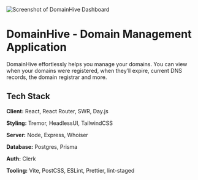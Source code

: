![Screenshot of DomainHive Dashboard](https://raw.githubusercontent.com/mohammedyh/domain-manager/master/featured-screenshot.png)

# DomainHive - Domain Management Application

DomainHive effortlessly helps you manage your domains. You can view when your domains were registered, when they’ll expire, current DNS records, the domain registrar and more.

## Tech Stack

**Client:** React, React Router, SWR, Day.js

**Styling:** Tremor, HeadlessUI, TailwindCSS

**Server:** Node, Express, Whoiser

**Database:** Postgres, Prisma

**Auth:** Clerk

**Tooling:** Vite, PostCSS, ESLint, Prettier, lint-staged
